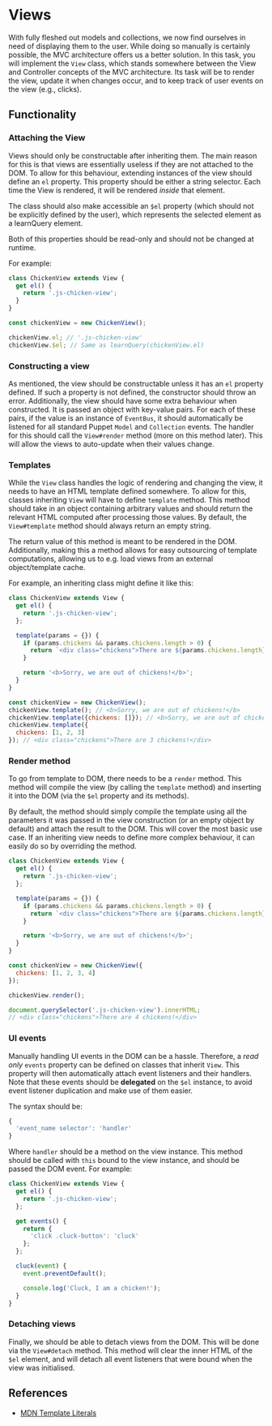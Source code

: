 # Views

With fully fleshed out models and collections, we now find ourselves in need of displaying
them to the user. While doing so manually is certainly possible, the MVC architecture offers
us a better solution. In this task, you will implement the `View` class, which stands somewhere
between the View and Controller concepts of the MVC architecture. Its task will be to render
the view, update it when changes occur, and to keep track of user events on the view (e.g., clicks).

## Functionality

### Attaching the View

Views should only be constructable after inheriting them. The main reason for this is that views
are essentially useless if they are not attached to the DOM. To allow for this behaviour, extending
instances of the view should define an `el` property. This property should be either a string selector.
Each time the View is rendered, it will be rendered _inside_ that element.

The class should also make accessible an `$el` property (which should not be explicitly defined by
the user), which represents the selected element as a learnQuery element.

Both of this properties should be read-only and should not be changed at runtime.

For example:

```javascript
class ChickenView extends View {
  get el() {
    return '.js-chicken-view';
  }
}

const chickenView = new ChickenView();

chickenView.el; // '.js-chicken-view'
chickenView.$el; // Same as learnQuery(chickenView.el)
```

### Constructing a view

As mentioned, the view should be constructable unless it has an `el` property defined.
If such a property is not defined, the constructor should throw an error. Additionally,
the view should have some extra behaviour when constructed. It is passed an object with
key-value pairs. For each of these pairs, if the value is an instance of `EventBus`, it
should automatically be listened for all standard Puppet `Model` and `Collection` events.
The handler for this should call the `View#render` method (more on this method later). This
will allow the views to auto-update when their values change.

### Templates

While the `View` class handles the logic of rendering and changing the view, it needs to
have an HTML template defined somewhere. To allow for this, classes inheriting `View` will
have to define `template` method. This method should take in an object containing arbitrary
values and should return the relevant HTML computed after processing those values. By default,
the `View#template` method should always return an empty string.

The return value of this method is meant to be rendered in the DOM. Additionally, making this
a method allows for easy outsourcing of template computations, allowing us to e.g. load views
from an external object/template cache.

For example, an inheriting class might define it like this:

```javascript
class ChickenView extends View {
  get el() {
    return '.js-chicken-view';
  };

  template(params = {}) {
    if (params.chickens && params.chickens.length > 0) {
      return `<div class="chickens">There are ${params.chickens.length} chickens!</div>`;
    }

    return '<b>Sorry, we are out of chickens!</b>';
  }
}

const chickenView = new ChickenView();
chickenView.template(); // <b>Sorry, we are out of chickens!</b>
chickenView.template({chickens: []}); // <b>Sorry, we are out of chickens!</b>
chickenView.template({
  chickens: [1, 2, 3]
}); // <div class="chickens">There are 3 chickens!</div>
```

### Render method

To go from template to DOM, there needs to be a `render` method. This method will
compile the view (by calling the `template` method) and inserting it into the DOM
(via the `$el` property and its methods).

By default, the method should simply compile the template using all the parameters
it was passed in the view construction (or an empty object by default) and attach
the result to the DOM. This will cover the most basic use case. If an inheriting
view needs to define more complex behaviour, it can easily do so by overriding the
method.

```javascript
class ChickenView extends View {
  get el() {
    return '.js-chicken-view';
  };

  template(params = {}) {
    if (params.chickens && params.chickens.length > 0) {
      return `<div class="chickens">There are ${params.chickens.length} chickens!</div>`;
    }

    return '<b>Sorry, we are out of chickens!</b>';
  }
}

const chickenView = new ChickenView({
  chickens: [1, 2, 3, 4]
});

chickenView.render();

document.querySelector('.js-chicken-view').innerHTML;
// <div class="chickens">There are 4 chickens!</div>
```

### UI events

Manually handling UI events in the DOM can be a hassle. Therefore, a _read only_ `events`
property can be defined on classes that inherit `View`. This property will then automatically
attach event listeners and their handlers. Note that these events should be **delegated** on
the `$el` instance, to avoid event listener duplication and make use of them easier.

The syntax should be:

```javascript
{
  'event_name selector': 'handler'
}
```

Where `handler` should be a method on the view instance. This method should be called with `this`
bound to the view instance, and should be passed the DOM event. For example:

```javascript
class ChickenView extends View {
  get el() {
    return '.js-chicken-view';
  };

  get events() {
    return {
      'click .cluck-button': 'cluck'
    };
  };

  cluck(event) {
    event.preventDefault();

    console.log('Cluck, I am a chicken!');
  }
}
```

### Detaching views

Finally, we should be able to detach views from the DOM. This will be done via the `View#detach`
method. This method will clear the inner HTML of the `$el` element, and will detach all event
listeners that were bound when the view was initialised.

## References
  * [MDN Template Literals](https://developer.mozilla.org/en/docs/Web/JavaScript/Reference/Template_literals)